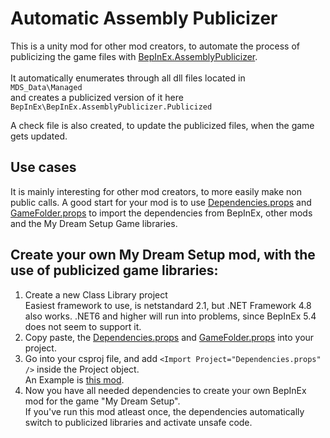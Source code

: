 # Automatic Assembly Publicizer

This is a unity mod for other mod creators, to automate the process of publicizing the game files with 
[BepInEx.AssemblyPublicizer]([https://github.com/My-Dream-Setup-Modding/MdsAutoPublicize/blob/master/MdsAutoPublicize/Dependencies.props](https://github.com/BepInEx/BepInEx.AssemblyPublicizer)). 
<br/><br/>
It automatically enumerates through all dll files located in <br/>
`MDS_Data\Managed` <br/>
and creates a publicized version of it here <br/>
`BepInEx\BepInEx.AssemblyPublicizer.Publicized`

A check file is also created, to update the publicized files, when the game gets updated.

## Use cases

It is mainly interesting for other mod creators, to more easily make non public calls.
A good start for your mod is to use 
[Dependencies.props](https://github.com/My-Dream-Setup-Modding/MdsAutoPublicize/blob/master/MdsAutoPublicize/Dependencies.props)
and
[GameFolder.props](https://github.com/My-Dream-Setup-Modding/MdsAutoPublicize/blob/master/MdsAutoPublicize/GameFolder.props)
to import the dependencies from BepInEx, other mods and the My Dream Setup Game libraries.

## Create your own My Dream Setup mod, with the use of publicized game libraries:
1. Create a new Class Library project <br/>
  Easiest framework to use, is netstandard 2.1, but .NET Framework 4.8 also works. .NET6 and higher will run into problems, since BepInEx 5.4 does not seem to support it.
2. Copy paste, the
[Dependencies.props](https://github.com/My-Dream-Setup-Modding/MdsAutoPublicize/blob/master/MdsAutoPublicize/Dependencies.props) and
[GameFolder.props](https://github.com/My-Dream-Setup-Modding/MdsAutoPublicize/blob/master/MdsAutoPublicize/GameFolder.props)
into your project.
4. Go into your csproj file, and add `<Import Project="Dependencies.props" />` inside the Project object. <br/>
   An Example is [this mod](https://github.com/My-Dream-Setup-Modding/MdsAutoPublicize/blob/master/MdsAutoPublicize/MdsAutoPublicize.csproj).
5. Now you have all needed dependencies to create your own BepInEx mod for the game "My Dream Setup". <br/>
  If you've run this mod atleast once, the dependencies automatically switch to publicized libraries and activate unsafe code.
   
   
